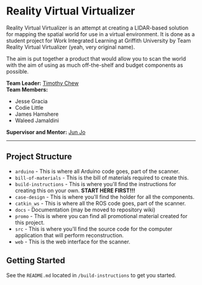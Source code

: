 # Reality Virtual Virtualizer

Reality Virtual Virtualizer is an attempt at creating a LIDAR-based solution for mapping the spatial world for use in a virtual environment. It is done as a student project for Work Integrated Learning at Griffith University by Team Reality Virtual Virtualizer (yeah, very original name).

The aim is put together a product that would allow you to scan the world with the aim of using as much off-the-shelf and budget components as possible.

**Team Leader:** [Timothy Chew](mailto:aytimothy@aytimothy.xyz)  
**Team Members:**
* Jesse Gracia
* Codie Little
* James Hamshere
* Waleed Jamaldini

**Supervisor and Mentor:** [Jun Jo](mailto:j.jo@griffith.edu.au)

----

## Project Structure

* `arduino` - This is where all Arduino code goes, part of the scanner.
* `bill-of-materials` - This is the bill of materials required to create this.
* `build-instructions` - This is where you'll find the instructions for creating this on your own. **START HERE FIRST!!!**
* `case-design` - This is where you'll find the holder for all the components.
* `catkin_ws` - This is where all the ROS code goes, part of the scanner.
* `docs` - Documentation (may be moved to repository wiki)
* `promo` - This is where you can find all promotional material created for this project.
* `src` - This is where you'll find the source code for the computer application that will perform reconstruction.
* `web` - This is the web interface for the scanner.

## Getting Started

See the `README.md` located in `/build-instructions` to get you started.
